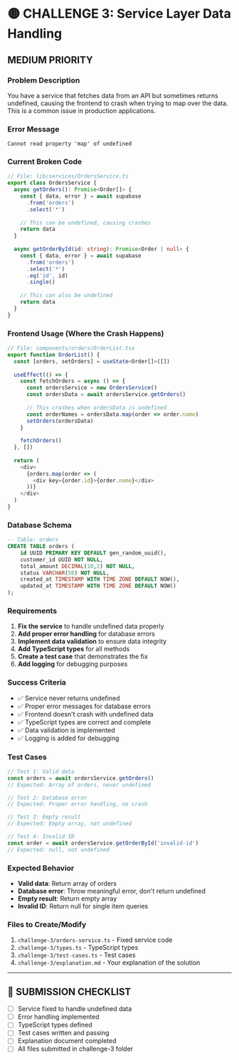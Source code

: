 # 🟡 **CHALLENGE 3: Service Layer Data Handling**
## **MEDIUM PRIORITY**

### **Problem Description**
You have a service that fetches data from an API but sometimes returns undefined, causing the frontend to crash when trying to map over the data. This is a common issue in production applications.

### **Error Message**
```
Cannot read property 'map' of undefined
```

### **Current Broken Code**
```typescript
// File: lib/services/OrdersService.ts
export class OrdersService {
  async getOrders(): Promise<Order[]> {
    const { data, error } = await supabase
      .from('orders')
      .select('*')
    
    // This can be undefined, causing crashes
    return data
  }
  
  async getOrderById(id: string): Promise<Order | null> {
    const { data, error } = await supabase
      .from('orders')
      .select('*')
      .eq('id', id)
      .single()
    
    // This can also be undefined
    return data
  }
}
```

### **Frontend Usage (Where the Crash Happens)**
```typescript
// File: components/orders/OrderList.tsx
export function OrderList() {
  const [orders, setOrders] = useState<Order[]>([])
  
  useEffect(() => {
    const fetchOrders = async () => {
      const ordersService = new OrdersService()
      const ordersData = await ordersService.getOrders()
      
      // This crashes when ordersData is undefined
      const orderNames = ordersData.map(order => order.name)
      setOrders(ordersData)
    }
    
    fetchOrders()
  }, [])
  
  return (
    <div>
      {orders.map(order => (
        <div key={order.id}>{order.name}</div>
      ))}
    </div>
  )
}
```

### **Database Schema**
```sql
-- Table: orders
CREATE TABLE orders (
    id UUID PRIMARY KEY DEFAULT gen_random_uuid(),
    customer_id UUID NOT NULL,
    total_amount DECIMAL(10,2) NOT NULL,
    status VARCHAR(50) NOT NULL,
    created_at TIMESTAMP WITH TIME ZONE DEFAULT NOW(),
    updated_at TIMESTAMP WITH TIME ZONE DEFAULT NOW()
);
```

### **Requirements**
1. **Fix the service** to handle undefined data properly
2. **Add proper error handling** for database errors
3. **Implement data validation** to ensure data integrity
4. **Add TypeScript types** for all methods
5. **Create a test case** that demonstrates the fix
6. **Add logging** for debugging purposes

### **Success Criteria**
- ✅ Service never returns undefined
- ✅ Proper error messages for database errors
- ✅ Frontend doesn't crash with undefined data
- ✅ TypeScript types are correct and complete
- ✅ Data validation is implemented
- ✅ Logging is added for debugging

### **Test Cases**
```typescript
// Test 1: Valid data
const orders = await ordersService.getOrders()
// Expected: Array of orders, never undefined

// Test 2: Database error
// Expected: Proper error handling, no crash

// Test 3: Empty result
// Expected: Empty array, not undefined

// Test 4: Invalid ID
const order = await ordersService.getOrderById('invalid-id')
// Expected: null, not undefined
```

### **Expected Behavior**
- **Valid data**: Return array of orders
- **Database error**: Throw meaningful error, don't return undefined
- **Empty result**: Return empty array
- **Invalid ID**: Return null for single item queries

### **Files to Create/Modify**
1. `challenge-3/orders-service.ts` - Fixed service code
2. `challenge-3/types.ts` - TypeScript types
3. `challenge-3/test-cases.ts` - Test cases
4. `challenge-3/explanation.md` - Your explanation of the solution



---

## 🎯 **SUBMISSION CHECKLIST**
- [ ] Service fixed to handle undefined data
- [ ] Error handling implemented
- [ ] TypeScript types defined
- [ ] Test cases written and passing
- [ ] Explanation document completed
- [ ] All files submitted in challenge-3 folder
